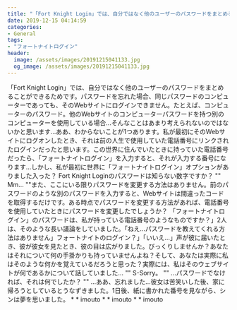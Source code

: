 ```yaml
---
title: "「Fort Knight Login」では、自分ではなく他のユーザーのパスワードをまとめることができるためです。"
date: 2019-12-15 04:14:59
categories:
- General
tags:
- "フォートナイトログイン"
header:
  image: /assets/images/20191215041133.jpg
  og_image: /assets/images/20191215041133.jpg
---
```


「Fort Knight Login」では、自分ではなく他のユーザーのパスワードをまとめることができるためです。パスワードを忘れた場合、同じパスワードのコンピューターであっても、そのWebサイトにログインできません。たとえば、コンピューターのパスワード。他のWebサイトのコンピューターパスワードを持つ別のコンピューターを使用している場合...そんなことはあまり考えられないのではないかと思います...ああ、わからないことが1つあります。私が最初にそのWebサイトにログオンしたとき、それは前の人生で使用していた電話番号にリンクされたログインだったと思います。この世界に住んでいたときに持っていた電話番号だったら、「フォートナイトログイン」を入力すると、それが入力する番号になります...しかし、私が最初に世界に「フォートナイトログイン」オプションがありました入った？ Fort Knight Loginのパスワードは知らない数字ですか？ &quot;&quot; Mm… &quot;&quot;また、ここにいる限りパスワードを変更する方法はありません。前のパスワードのような別のパスワードを入力すると、Webサイトは間違ったコードを取得するだけです。ある時点でパスワードを変更する方法があれば、電話番号を使用していたときにパスワードを変更したでしょうか？ 「フォートナイトログイン」のパスワードは、私が持っている電話番号のようなものですか？」2人は、そのような長い議論をしていました。「ねえ…パスワードを教えてくれる方法はありません」フォートナイトのログイン？」「いいえ…」声が彼に届いたとき、彼が彼女を見たとき、彼の目は広がりました。びっくりしませんか？あなたはそれについて何の手掛かりも持っていませんよね？そして、あなたは実際に私はそのような何かを覚えているだろうと思った？実際には、私はそのウェブサイトが何であるかについて話していました... &quot;&quot; S-Sorry。 &quot;&quot; ...パスワードでなければ、それは何でしたか？ &quot;&quot; ...ああ、忘れました...彼女は苦笑いした後、家に帰ろうとしているとうなずきました。1日後、紙に書かれた番号を見ながら、シンは夢を思いました。 * * imouto * * imouto * * imouto
